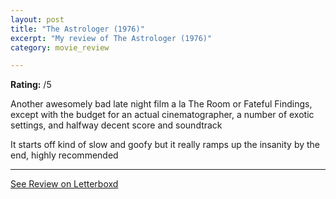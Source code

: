 ```yaml
---
layout: post
title: "The Astrologer (1976)"
excerpt: "My review of The Astrologer (1976)"
category: movie_review

---
```


**Rating:** /5

Another awesomely bad late night film a la The Room or Fateful Findings, except with the budget for an actual cinematographer, a number of exotic settings, and halfway decent score and soundtrack

It starts off kind of slow and goofy but it really ramps up the insanity by the end, highly recommended

<hr>

[See Review on Letterboxd](https://boxd.it/1PcwDb)
